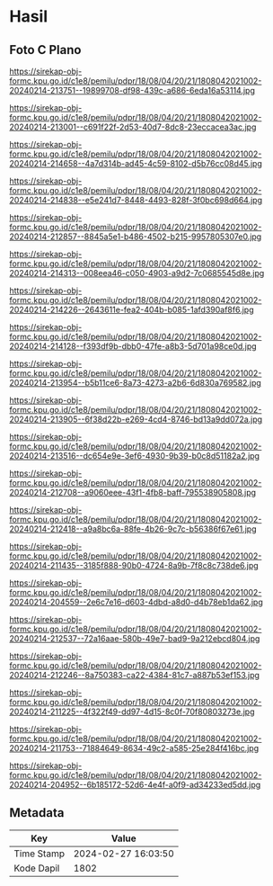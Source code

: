 # Hasil

## Foto C Plano

https://sirekap-obj-formc.kpu.go.id/c1e8/pemilu/pdpr/18/08/04/20/21/1808042021002-20240214-213751--19899708-df98-439c-a686-6eda16a53114.jpg

https://sirekap-obj-formc.kpu.go.id/c1e8/pemilu/pdpr/18/08/04/20/21/1808042021002-20240214-213001--c691f22f-2d53-40d7-8dc8-23eccacea3ac.jpg

https://sirekap-obj-formc.kpu.go.id/c1e8/pemilu/pdpr/18/08/04/20/21/1808042021002-20240214-214658--4a7d314b-ad45-4c59-8102-d5b76cc08d45.jpg

https://sirekap-obj-formc.kpu.go.id/c1e8/pemilu/pdpr/18/08/04/20/21/1808042021002-20240214-214838--e5e241d7-8448-4493-828f-3f0bc698d664.jpg

https://sirekap-obj-formc.kpu.go.id/c1e8/pemilu/pdpr/18/08/04/20/21/1808042021002-20240214-212857--8845a5e1-b486-4502-b215-9957805307e0.jpg

https://sirekap-obj-formc.kpu.go.id/c1e8/pemilu/pdpr/18/08/04/20/21/1808042021002-20240214-214313--008eea46-c050-4903-a9d2-7c0685545d8e.jpg

https://sirekap-obj-formc.kpu.go.id/c1e8/pemilu/pdpr/18/08/04/20/21/1808042021002-20240214-214226--2643611e-fea2-404b-b085-1afd390af8f6.jpg

https://sirekap-obj-formc.kpu.go.id/c1e8/pemilu/pdpr/18/08/04/20/21/1808042021002-20240214-214128--f393df9b-dbb0-47fe-a8b3-5d701a98ce0d.jpg

https://sirekap-obj-formc.kpu.go.id/c1e8/pemilu/pdpr/18/08/04/20/21/1808042021002-20240214-213954--b5b11ce6-8a73-4273-a2b6-6d830a769582.jpg

https://sirekap-obj-formc.kpu.go.id/c1e8/pemilu/pdpr/18/08/04/20/21/1808042021002-20240214-213905--6f38d22b-e269-4cd4-8746-bd13a9dd072a.jpg

https://sirekap-obj-formc.kpu.go.id/c1e8/pemilu/pdpr/18/08/04/20/21/1808042021002-20240214-213516--dc654e9e-3ef6-4930-9b39-b0c8d51182a2.jpg

https://sirekap-obj-formc.kpu.go.id/c1e8/pemilu/pdpr/18/08/04/20/21/1808042021002-20240214-212708--a9060eee-43f1-4fb8-baff-795538905808.jpg

https://sirekap-obj-formc.kpu.go.id/c1e8/pemilu/pdpr/18/08/04/20/21/1808042021002-20240214-212418--a9a8bc6a-88fe-4b26-9c7c-b56386f67e61.jpg

https://sirekap-obj-formc.kpu.go.id/c1e8/pemilu/pdpr/18/08/04/20/21/1808042021002-20240214-211435--3185f888-90b0-4724-8a9b-7f8c8c738de6.jpg

https://sirekap-obj-formc.kpu.go.id/c1e8/pemilu/pdpr/18/08/04/20/21/1808042021002-20240214-204559--2e6c7e16-d603-4dbd-a8d0-d4b78eb1da62.jpg

https://sirekap-obj-formc.kpu.go.id/c1e8/pemilu/pdpr/18/08/04/20/21/1808042021002-20240214-212537--72a16aae-580b-49e7-bad9-9a212ebcd804.jpg

https://sirekap-obj-formc.kpu.go.id/c1e8/pemilu/pdpr/18/08/04/20/21/1808042021002-20240214-212246--8a750383-ca22-4384-81c7-a887b53ef153.jpg

https://sirekap-obj-formc.kpu.go.id/c1e8/pemilu/pdpr/18/08/04/20/21/1808042021002-20240214-211225--4f322f49-dd97-4d15-8c0f-70f80803273e.jpg

https://sirekap-obj-formc.kpu.go.id/c1e8/pemilu/pdpr/18/08/04/20/21/1808042021002-20240214-211753--71884649-8634-49c2-a585-25e284f416bc.jpg

https://sirekap-obj-formc.kpu.go.id/c1e8/pemilu/pdpr/18/08/04/20/21/1808042021002-20240214-204952--6b185172-52d6-4e4f-a0f9-ad34233ed5dd.jpg


## Metadata

| Key        | Value               |
| ---------- | ------------------- |
| Time Stamp | 2024-02-27 16:03:50 |
| Kode Dapil | 1802                |



